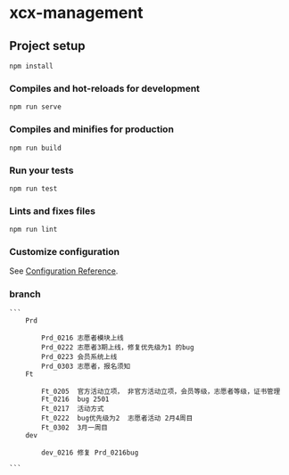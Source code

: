 # xcx-management

## Project setup
```
npm install
```

### Compiles and hot-reloads for development
```
npm run serve
```

### Compiles and minifies for production
```
npm run build
```

### Run your tests
```
npm run test
```

### Lints and fixes files
```
npm run lint
```

### Customize configuration
See [Configuration Reference](https://cli.vuejs.org/config/).


### branch
    ```
        Prd

            Prd_0216 志愿者模块上线
            Prd_0222 志愿者3期上线，修复优先级为1 的bug
            Prd_0223 会员系统上线
            Prd_0303 志愿者，报名须知
        Ft

            Ft_0205  官方活动立项， 非官方活动立项，会员等级，志愿者等级，证书管理
            Ft_0216  bug 2501
            Ft_0217  活动方式 
            Ft_0222  bug优先级为2  志愿者活动 2月4周目
            Ft_0302  3月一周目
        dev

            dev_0216 修复 Prd_0216bug

    ```